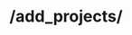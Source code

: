 ---
title: /add_projects/
position_number: 1.4
type: post
description: Добавление проекта
parameters:
  - name: title
    content: Заголовок *
  - name: content
    content: Текст проекта *
  - name: site
    content: Id вашего сайта *
  - name: ctegory
    content: Id категории *
  - name: subcategory
    content: Id подкатегории
  - name: url
    content: Url страницы проекта *
content_markdown: |-
  Этот запрос добавляет проект в нашу базу<br />Все поля которые отмечены * обязательны!

  Для получения id сайта, категорий и подкатегорий - напишите нам и мы добавим вашу биржу к нам в базу
  {: .info }
left_code_blocks:
  - code_block: |-
      <?php
      $base = 'https://api.jobned.com/v1';
      $ch = curl_init($base . '/add_project/');
      $token = 'Your API key';
      $data = array(
        "title" => "Project title",
        "content" => "Project text",
        "site" => "1",
        "category" => "1",
        "subcategory" => "1",
        "url" => "https://jobned.com/projects/project/1/"
      );
      $data_string = json_encode($data);
      curl_setopt($ch, CURLOPT_RETURNTRANSFER, 1);
      curl_setopt($ch, CURLOPT_FOLLOWLOCATION, 1);
      curl_setopt($ch, CURLOPT_CUSTOMREQUEST, "POST");
      curl_setopt($ch, CURLOPT_POSTFIELDS, $data_string);
      curl_setopt($ch, CURLOPT_HEADER, false);
      curl_setopt($ch, CURLOPT_SSL_VERIFYPEER, false);
      curl_setopt($ch, CURLOPT_SSL_VERIFYHOST, false);
      $authorization = 'Authorization: Bearer ' . $token;
      curl_setopt($ch, CURLOPT_HTTPHEADER, array($authorization));
      $responce = curl_exec($ch);
      curl_close($ch);
      $responce = json_decode($responce, true);
      var_dump($responce);
      ?>
    title: Пример запроса php
    language: php
right_code_blocks:
  - code_block: |2-
      
      {
        "success": "Ok"
      }
    title: Response
    language: json
  - code_block: |2-
      {
        "error": "Wrong api key"
      }
    title: Error
    language: json
---